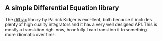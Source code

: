 ## A simple Differential Equation library

The [diffrax](https://docs.kidger.site/diffrax/) library by Patrick Kidger is excellent, both because it includes plenty of high quality integrators and it has a very well designed API. 
This is mostly a translation right now, hopefully I can transition it to something more idiomatic over time. 